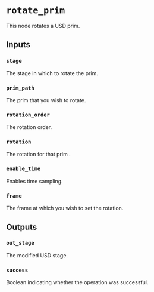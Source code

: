 # `rotate_prim`

This node rotates a USD prim.

## Inputs

### `stage`
The stage in which to rotate the prim. 

### `prim_path`
The prim that you wish to rotate. 

### `rotation_order`
The rotation order. 

### `rotation`
The rotation for that prim . 

### `enable_time`
Enables time sampling. 

### `frame`
The frame at which you wish to set the rotation. 

## Outputs

### `out_stage`
The modified USD stage. 

### `success`
Boolean indicating whether the operation was successful.
